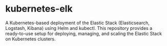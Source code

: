 # kubernetes-elk
A Kubernetes-based deployment of the Elastic Stack (Elasticsearch, Logstash, Kibana) using Helm and kubectl. This repository provides a ready-to-use setup for deploying, managing, and scaling the Elastic Stack on Kubernetes clusters.
